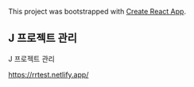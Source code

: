 This project was bootstrapped with [Create React App](https://github.com/facebook/create-react-app).

## J 프로젝트 관리

J 프로젝트 관리

https://rrtest.netlify.app/
